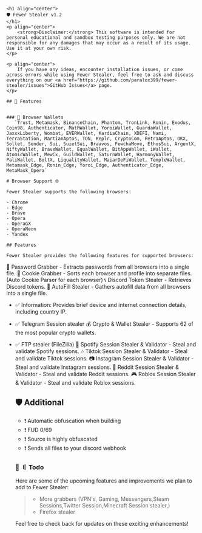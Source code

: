     <h1 align="center">
    🛡️ Fewer Stealer v1.2
    </h1>
    <p align="center">
        <strong>Disclaimer:</strong> This software is intended for personal educational and sandbox testing purposes only. We are not responsible for any damages that may occur as a result of its usage. Use it at your own risk.
    </p>
    
    <p align="center">
        If you have any ideas, encounter installation issues, or come across errors while using Fewer Stealer, feel free to ask and discuss everything on our <a href="https://github.com/paralox399/fewer-stealer/issues">GitHub Issues</a> page.
    </p>
    
    ## 📝 Features
    
    
    ### 🦊 Browser Wallets
       `Trust, Metamask, BinanceChain, Phantom, TronLink, Ronin, Exodus, Coin98, Authenticator, MathWallet, YoroiWallet, GuardaWallet, JaxxxLiberty, Wombat, EVERWallet, KardiaChain, XDEFI, Nami, TerraStation, MartianAptos, TON, Keplr, CryptoCom, PetraAptos, OKX, Sollet, Sender, Sui, SuietSui, Braavos, FewchaMove, EthosSui, ArgentX, NiftyWallet, BraveWallet, EqualWallet, BitAppWallet, iWallet, AtomicWallet, MewCx, GuildWallet, SaturnWallet, HarmonyWallet, PaliWallet, BoltX, LiqualityWallet, MaiarDeFiWallet, TempleWallet, Metamask_Edge, Ronin_Edge, Yoroi_Edge, Authenticator_Edge, MetaMask_Opera`
    
    # Browser Support 🌐
    
    Fewer Stealer supports the following browsers:
    
    - Chrome
    - Edge
    - Brave
    - Opera
    - OperaGX
    - OperaNeon
    - Yandex
    
    ## Features
    
    Fewer Stealer provides the following features for supported browsers:
    
🔑 Password Grabber - Extracts passwords from all browsers into a single file.
🍪 Cookie Grabber - Sorts each browser and profile into separate files. (Auto Cookie Parser for each browser)
📞 Discord Token Stealer - Retrieves Discord tokens.
🍪 AutoFill Stealer - Gathers autofill data from all browsers into a single file.
- ✅ Information: Provides brief device and internet connection details, including country IP.
- ✅ Telegram Session stealer
💰 Crypto & Wallet Stealer - Supports 62 of the most popular crypto wallets.
- ✅ FTP stealer (FileZilla)
🎵 Spotify Session Stealer & Validator - Steal and validate Spotify sessions.
🎶 Tiktok Session Stealer & Validator - Steal and validate Tiktok sessions.
📷 Instagram Session Stealer & Validator - Steal and validate Instagram sessions.
💬 Reddit Session Stealer & Validator - Steal and validate Reddit sessions.
🎮 Roblox Session Stealer & Validator - Steal and validate Roblox sessions.

    
    ## 🛡️ Additional
    
    - ❗️ Automatic obfuscation when building
    - ❗️ FUD 0/69
    - ❗️ Source is highly obfuscated
    - ❗️ Sends all files to your discord webhook
    
    ### 📝 〢 Todo
    
    Here are some of the upcoming features and improvements we plan to add to Fewer Stealer:
    
    > - More grabbers (VPN's, Gaming, Messengers,Steam Sessions,Twitter Session,Minecraft Session stealer,)
    > - Firefox stealer
    
    Feel free to check back for updates on these exciting enhancements!
    
